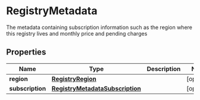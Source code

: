 

# RegistryMetadata

The metadata containing subscription information such as the region where this registry lives and monthly price and pending charges

## Properties

| Name | Type | Description | Notes |
|------------ | ------------- | ------------- | -------------|
|**region** | [**RegistryRegion**](RegistryRegion.md) |  |  [optional] |
|**subscription** | [**RegistryMetadataSubscription**](RegistryMetadataSubscription.md) |  |  [optional] |



